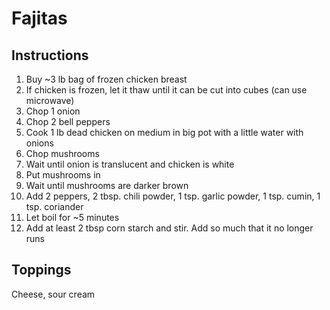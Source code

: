# Fajitas

## Instructions

1. Buy ~3 lb bag of frozen chicken breast
1. If chicken is frozen, let it thaw until it can be cut into cubes (can use microwave)
1. Chop 1 onion
1. Chop 2 bell peppers
1. Cook 1 lb dead chicken on medium in big pot with a little water with onions
1. Chop mushrooms
1. Wait until onion is translucent and chicken is white
1. Put mushrooms in
1. Wait until mushrooms are darker brown
1. Add 2 peppers, 2 tbsp. chili powder, 1 tsp. garlic powder, 1 tsp. cumin, 1 tsp. coriander
1. Let boil for ~5 minutes
1. Add at least 2 tbsp corn starch and stir. Add so much that it no longer runs

## Toppings

Cheese, sour cream
